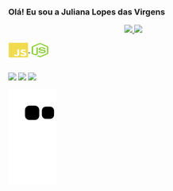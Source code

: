### Olá! Eu sou a Juliana Lopes das Virgens

<div align="center">
  <a href="https://julianavirgens88">
  <img height="180em" src="https://github-readme-stats.vercel.app/api?username=julianavirgens88&show_icons=true&theme=synthwave&include_all_commits=true&count_private=true"/>
  <img height="180em" src="https://github-readme-stats.vercel.app/api/top-langs/?username=julianavirgens88&layout=compact&langs_count=7&theme=synthwave"/>
</div>
<div style="display: inline_block"><br>
  <img align="center" alt="Rafa-Js" height="30" width="40" src="https://raw.githubusercontent.com/devicons/devicon/master/icons/javascript/javascript-plain.svg">
  <img align="center" alt="Rafa-Node" height="30" width="40" src="https://raw.githubusercontent.com/devicons/devicon/master/icons/nodejs/nodejs-plain.svg">
  </div>
  
##

<div> 
  <a href="https://www.linkedin.com/in/julianalvirgens/" target="_blank"><img src="https://img.shields.io/badge/-LinkedIn-%230077B5?style=for-the-badge&logo=linkedin&logoColor=white" target="_blank"></a> 
  <a href = "mailto:julianalvirgens@gmail.com"><img src="https://img.shields.io/badge/Gmail-D14836?style=for-the-badge&logo=gmail&logoColor=white"></a>
  <a href="https://instagram.com/rafaballerini" target="_blank"><img src="https://img.shields.io/badge/-Instagram-%23E4405F?style=for-the-badge&logo=instagram&logoColor=white" target="_blank"></a>
 
</div>


 
  ![Snake animation](https://github.com/julianavirgens88/julianavirgens88/blob/output/github-contribution-grid-snake.svg)
  
  
